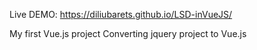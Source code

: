 Live DEMO: https://diliubarets.github.io/LSD-inVueJS/ 

My first Vue.js project 
Converting jquery project to Vue.js




